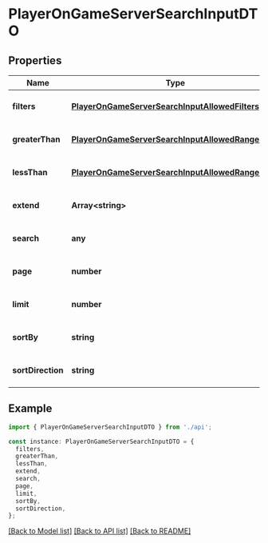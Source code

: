 # PlayerOnGameServerSearchInputDTO

## Properties

| Name              | Type                                                                                                      | Description | Notes                             |
| ----------------- | --------------------------------------------------------------------------------------------------------- | ----------- | --------------------------------- |
| **filters**       | [**PlayerOnGameServerSearchInputAllowedFilters**](PlayerOnGameServerSearchInputAllowedFilters.md)         |             | [optional] [default to undefined] |
| **greaterThan**   | [**PlayerOnGameServerSearchInputAllowedRangeFilter**](PlayerOnGameServerSearchInputAllowedRangeFilter.md) |             | [optional] [default to undefined] |
| **lessThan**      | [**PlayerOnGameServerSearchInputAllowedRangeFilter**](PlayerOnGameServerSearchInputAllowedRangeFilter.md) |             | [optional] [default to undefined] |
| **extend**        | **Array&lt;string&gt;**                                                                                   |             | [optional] [default to undefined] |
| **search**        | **any**                                                                                                   |             | [optional] [default to undefined] |
| **page**          | **number**                                                                                                |             | [optional] [default to undefined] |
| **limit**         | **number**                                                                                                |             | [optional] [default to undefined] |
| **sortBy**        | **string**                                                                                                |             | [optional] [default to undefined] |
| **sortDirection** | **string**                                                                                                |             | [optional] [default to undefined] |

## Example

```typescript
import { PlayerOnGameServerSearchInputDTO } from './api';

const instance: PlayerOnGameServerSearchInputDTO = {
  filters,
  greaterThan,
  lessThan,
  extend,
  search,
  page,
  limit,
  sortBy,
  sortDirection,
};
```

[[Back to Model list]](../README.md#documentation-for-models) [[Back to API list]](../README.md#documentation-for-api-endpoints) [[Back to README]](../README.md)
